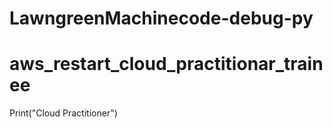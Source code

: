 # LawngreenMachinecode-debug-py
# aws_restart_cloud_practitionar_trainee

Print("Cloud Practitioner")
